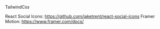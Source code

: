 TailwindCss

React Social Icons: https://github.com/jaketrent/react-social-icons
Framer Motion: https://www.framer.com/docs/
